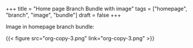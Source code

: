 +++
title = "Home page Branch Bundle with image"
tags = ["homepage", "branch", "image", "bundle"]
draft = false
+++

Image in homepage branch bundle:

{{< figure src="org-copy-3.png" link="org-copy-3.png" >}}

